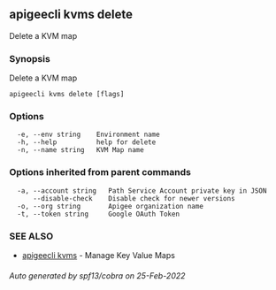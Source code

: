 ## apigeecli kvms delete

Delete a KVM map

### Synopsis

Delete a KVM map

```
apigeecli kvms delete [flags]
```

### Options

```
  -e, --env string    Environment name
  -h, --help          help for delete
  -n, --name string   KVM Map name
```

### Options inherited from parent commands

```
  -a, --account string   Path Service Account private key in JSON
      --disable-check    Disable check for newer versions
  -o, --org string       Apigee organization name
  -t, --token string     Google OAuth Token
```

### SEE ALSO

* [apigeecli kvms](apigeecli_kvms.md)	 - Manage Key Value Maps

###### Auto generated by spf13/cobra on 25-Feb-2022

